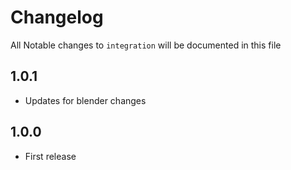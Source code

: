 # Changelog

All Notable changes to `integration` will be documented in this file

## 1.0.1
- Updates for blender changes

## 1.0.0
- First release
